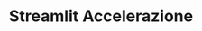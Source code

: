 ---
title: Streamlit Accelerazione
emoji: 🚀
sdk: streamlit
app_file: app.py
python_version: 3.10
---